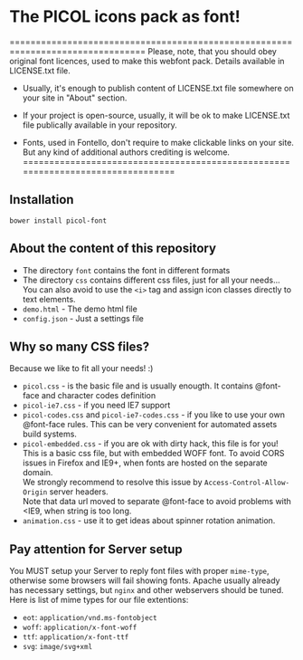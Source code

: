 # The PICOL icons pack as font!

================================================================================
Please, note, that you should obey original font licences, used to make this
webfont pack. Details available in LICENSE.txt file.

- Usually, it's enough to publish content of LICENSE.txt file somewhere on your
  site in "About" section.

- If your project is open-source, usually, it will be ok to make LICENSE.txt
  file publically available in your repository.

- Fonts, used in Fontello, don't require to make clickable links on your site.
  But any kind of additional authors crediting is welcome.
================================================================================

## Installation
```
bower install picol-font
```

## About the content of this repository

* The directory `font` contains the font in different formats
* The directory `css` contains different css files, just for all your needs...<br>You can also avoid to use the `<i>` tag and assign icon classes directly to text elements.
* `demo.html` - The demo html file
* `config.json` - Just a settings file


## Why so many CSS files?
Because we like to fit all your needs! :)
* `picol.css` - is the basic file and is usually enougth. It contains @font-face and character codes definition
* `picol-ie7.css` - if you need IE7 support
* `picol-codes.css` and `picol-ie7-codes.css` - if you like to use your own @font-face rules. This can be very convenient for automated assets build systems.
* `picol-embedded.css` - if you are ok with dirty hack, this file is for you! This is a basic css file, but with embedded WOFF font. To avoid CORS issues in Firefox and IE9+, when fonts are hosted on the separate domain.<br />We strongly recommend to resolve this issue by `Access-Control-Allow-Origin` server headers.<br />Note that data url moved to separate @font-face to avoid problems with <IE9, when string is too long.
* `animation.css` - use it to get ideas about spinner rotation animation.


## Pay attention for Server setup
You MUST setup your Server to reply font files with proper `mime-type`, otherwise some browsers will fail showing fonts.
Apache usually already has necessary settings, but `nginx` and other webservers should be tuned.
Here is list of mime types for our file extentions:

* `eot`: `application/vnd.ms-fontobject`
* `woff`: `application/x-font-woff`
* `ttf`: `application/x-font-ttf`
* `svg`: `image/svg+xml`
